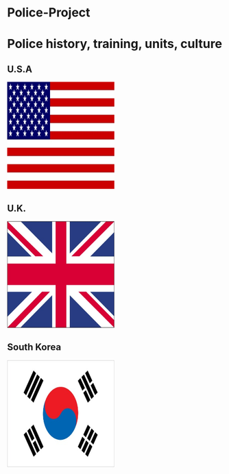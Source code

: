 # Police-Project
<h1>Police history, training, units, culture</h1>
<h2>U.S.A</h2>
<img src="asset/US-flag.jpg" height=250 width=250>
<h2>U.K.</h2>
<img src="asset/UK-flag.jpg" height=250 width=250>
<h2>South Korea</h2>
<img src="asset/KS-flag.jpg" height=250 width=250>
